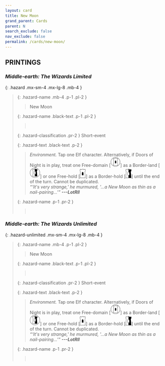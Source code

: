 ```yaml
---
layout: card
title: New Moon
grand_parent: Cards
parent: N
search_exclude: false
nav_exclude: false
permalink: /cards/new-moon/
---
```


## PRINTINGS


### _Middle-earth: The Wizards Limited_

{: .hazard .mx-sm-4 .mx-lg-8 .mb-4 }
> {: .hazard-name .mb-4 .p-1 .pl-2 }
> > <div class="hazard-mp"></div>
> > <div class="card-name">New Moon</div>
>
> {: .hazard-name .black-text .p-1 .pl-2 }
> > &nbsp;
>
> {: .hazard-classification .pr-2 }
> Short-event
>
> {: .hazard-text .black-text .p-2 }
> > _Environment._ Tap one Elf character. Alternatively, if Doors of Night is in play, treat one Free-domain \[![](/assets/images/free-domain.svg)] as a Border-land \[![](/assets/images/border-land.svg)] or one Free-hold \[![](/assets/images/free-hold.svg)] as a Border-hold \[![](/assets/images/border-hold.svg)] until the end of the turn. Cannot be duplicated. <br>_“‘It's very strange,' he murmured, '...a New Moon as thin as a nail-pairing...’”_ ***---LotRII*** 
>
> {: .hazard-name .p-1 .pr-2 }
> > <div class="card-shield"></div>
> > <div class="card-corruption">&nbsp;</div>

### _Middle-earth: The Wizards Unlimited_

{: .hazard-unlimited .mx-sm-4 .mx-lg-8 .mb-4 }
> {: .hazard-name .mb-4 .p-1 .pl-2 }
> > <div class="hazard-mp"></div>
> > <div class="card-name">New Moon</div>
>
> {: .hazard-name .black-text .p-1 .pl-2 }
> > &nbsp;
>
> {: .hazard-classification .pr-2 }
> Short-event
>
> {: .hazard-text .black-text .p-2 }
> > _Environment._ Tap one Elf character. Alternatively, if Doors of Night is in play, treat one Free-domain \[![](/assets/images/free-domain.svg)] as a Border-land \[![](/assets/images/border-land.svg)] or one Free-hold \[![](/assets/images/free-hold.svg)] as a Border-hold \[![](/assets/images/border-hold.svg)] until the end of the turn. Cannot be duplicated. <br>_“‘It's very strange,' he murmured, '...a New Moon as thin as a nail-pairing...’”_ ***---LotRII*** 
>
> {: .hazard-name .p-1 .pr-2 }
> > <div class="card-shield"></div>
> > <div class="card-corruption-white">&nbsp;</div>
